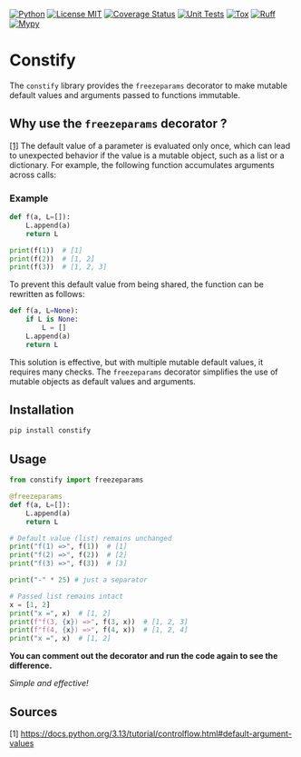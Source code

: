 [![Python](https://img.shields.io/badge/Python-3.9%20%7C%203.10%20%7C%203.11%20%7C%203.12%20%7C%203.13-%233776AB?style=flat&logo=python&logoColor=%23FFD43B)](https://www.python.org/)
[![License MIT](https://img.shields.io/badge/License-MIT-%234FC08D?style=flat)](https://choosealicense.com/licenses/mit/)
[![Coverage Status](https://coveralls.io/repos/github/yazernin10x/constify/badge.svg?branch=main)](https://coveralls.io/github/yazernin10x/constify?branch=main)
[![Unit Tests](https://github.com/yazernin10x/constify/actions/workflows/test.yml/badge.svg)](https://github.com/yazernin10x/constify/actions/workflows/test.yml)
[![Tox](https://img.shields.io/badge/Tox-Passing-%238ACA3E?style=flat)](https://tox.wiki/en/latest/config.html)
[![Ruff](https://img.shields.io/endpoint?url=https://raw.githubusercontent.com/astral-sh/ruff/main/assets/badge/v2.json)](https://github.com/astral-sh/ruff)
[![Mypy](https://img.shields.io/badge/MyPy-Checked-%232A6ACB)](https://mypy-lang.org/)

# Constify

The `constify` library provides the `freezeparams` decorator to make mutable default values and arguments passed to functions immutable.

## Why use the `freezeparams` decorator ?

[[1]](#sources) The default value of a parameter is evaluated only once, which can lead to unexpected behavior if the value is a mutable object, such as a list or a dictionary. For example, the following function accumulates arguments across calls:

### Example
```python
def f(a, L=[]):
    L.append(a)
    return L

print(f(1))  # [1]
print(f(2))  # [1, 2]
print(f(3))  # [1, 2, 3]
```

To prevent this default value from being shared, the function can be rewritten as follows:

```python
def f(a, L=None):
    if L is None:
        L = []
    L.append(a)
    return L
```

This solution is effective, but with multiple mutable default values, it requires many checks. The `freezeparams` decorator simplifies the use of mutable objects as default values and arguments.

## Installation

```bash
pip install constify
```

## Usage

```python
from constify import freezeparams

@freezeparams
def f(a, L=[]):
    L.append(a)
    return L

# Default value (list) remains unchanged
print("f(1) =>", f(1))  # [1]
print("f(2) =>", f(2))  # [2]
print("f(3) =>", f(3))  # [3]

print("-" * 25) # just a separator

# Passed list remains intact
x = [1, 2]
print("x =", x)  # [1, 2]
print(f"f(3, {x}) =>", f(3, x))  # [1, 2, 3]
print(f"f(4, {x}) =>", f(4, x))  # [1, 2, 4]
print("x =", x)  # [1, 2]
```
**You can comment out the decorator and run the code again to see the difference.**

*Simple and effective!*

## Sources

[1] https://docs.python.org/3.13/tutorial/controlflow.html#default-argument-values
